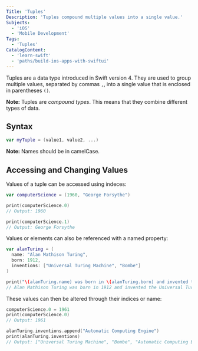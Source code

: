 ```yaml
---
Title: 'Tuples'
Description: 'Tuples compound multiple values into a single value.'
Subjects:
  - 'iOS'
  - 'Mobile Development'
Tags:
  - 'Tuples'
CatalogContent:
  - 'learn-swift'
  - 'paths/build-ios-apps-with-swiftui'
---
```


Tuples are a data type introduced in Swift version 4. They are used to group multiple values, separated by commas `,`, into a single value that is enclosed in parentheses `()`.

**Note:** Tuples are _compound types_. This means that they combine different types of data.

## Syntax

```swift
var myTuple = (value1, value2, ...)
```

**Note:** Names should be in camelCase.

## Accessing and Changing Values

Values of a tuple can be accessed using indeces:

```swift
var computerScience = (1960, "George Forsythe")

print(computerScience.0)
// Output: 1960

print(computerScience.1)
// Output: George Forsythe
```

Values or elements can also be referenced with a named property:

```swift
var alanTuring = (
  name: "Alan Mathison Turing",
  born: 1912,
  inventions: ["Universal Turing Machine", "Bombe"]
)

print("\(alanTuring.name) was born in \(alanTuring.born) and invented the \(alanTuring.inventions[0]).")
// Alan Mathison Turing was born in 1912 and invented the Universal Turing Machine.
```

These values can then be altered through their indices or name:

```swift
computerScience.0 = 1961
print(computerScience.0)
// Output: 1961

alanTuring.inventions.append("Automatic Computing Engine")
print(alanTuring.inventions)
// Output: ["Universal Turing Machine", "Bombe", "Automatic Computing Engine"]
```
